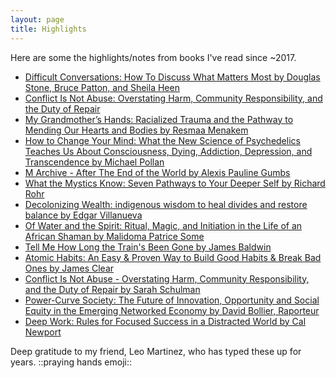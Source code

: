 ```yaml
---
layout: page
title: Highlights
---
```


Here are some the highlights/notes from books I've read since ~2017.

* [Difficult Conversations: How To Discuss What Matters Most by Douglas Stone, Bruce Patton, and Sheila Heen](https://docs.google.com/document/d/1mJI3mgNnbBCGcEwVfvY7CyqvskfUe8yG0JIvvbgsqY4/edit?usp=sharing
)
* [Conflict Is Not Abuse: Overstating Harm, Community Responsibility, and the Duty of Repair](https://docs.google.com/document/d/1YBRAbErgS86rKRQg8LGJaVDnHj6BQ3bd4bN3D1-CaWA/edit#)
* [My Grandmother’s Hands: Racialized Trauma and the Pathway to
Mending Our Hearts and Bodies by Resmaa Menakem](https://docs.google.com/document/d/1b2R-nzyBODuyE068x7dZIOccR71SQ2WvaP_jwjMKPjM/edit#heading=h.isk3d9mh6ws6)
* [How to Change Your Mind: What the New Science of Psychedelics Teaches Us About Consciousness, Dying, Addiction, Depression, and Transcendence by Michael Pollan](https://docs.google.com/document/d/1lfwPP5pNCrIhgM9tU7turLta0ObTBWYQQIHorE_Ptvw/edit?usp=sharing)
* [M Archive - After The End of the World by Alexis Pauline Gumbs](https://docs.google.com/document/d/1Zp_8aM-i-ZcF1rpyIVHZXqtn-WZVEI3cOIEUTdvdCQ8/edit?usp=sharing)
* [What the Mystics Know: Seven Pathways to Your Deeper Self by Richard Rohr](https://docs.google.com/document/d/18LUDk8vFoIwk2V08A2Ozg6V_XCl6l4OhoX4vRhG2HMQ/edit?usp=sharing)
* [Decolonizing Wealth: indigenous wisdom to heal divides and restore balance by Edgar Villanueva](https://docs.google.com/document/d/1fJXo7Vft9Q27ZxhLpYKi34LjloN8uv3jww97IB9SNJk/edit#heading=h.7eaf83x565lv)
* [Of Water and the Spirit: Ritual, Magic, and Initiation in the Life of an African Shaman by Malidoma Patrice Some](https://docs.google.com/document/d/1Xbl9Yyl0WMnoL9ZHtfIbTLrMKyfZs2PCF_X04cJO5w8/edit?usp=sharing)
* [Tell Me How Long the Train's Been Gone
by James Baldwin](https://github.com/spewil/bookclub)
* [Atomic Habits: An Easy & Proven Way to Build Good Habits & Break Bad Ones by James Clear](https://docs.google.com/document/d/1BXNjEWNht46wTHFlymfWy00b15RJYk2Kl0dGqUBVCRo/edit?usp=sharing)
* [Conflict Is Not Abuse - Overstating Harm, Community Responsibility, and the Duty of Repair by Sarah Schulman](https://docs.google.com/document/d/1OFB88c6CzWG5kGXaccuTLzJV2MUjjH0lrA53lpcU8Uw/edit#heading=h.4krziu3nbdml)
* [Power-Curve Society: The Future of Innovation, Opportunity and Social Equity in the Emerging Networked Economy by David Bollier, Raporteur](https://docs.google.com/document/d/174kniuH2Y60yt0-pjfuAK-JAtSBXUJQ1kPhJkiTdqM0/edit#heading=h.n69fg0cdulli)
* [Deep Work: Rules for Focused Success in a Distracted World
by Cal Newport](https://docs.google.com/document/d/1NZ3eAyPmGUQ_qSy5VktgXa94AuG6TlpZtUanl3Ntnwc/edit)

Deep gratitude to my friend, Leo Martinez, who has typed these up for years. ::praying hands emoji::